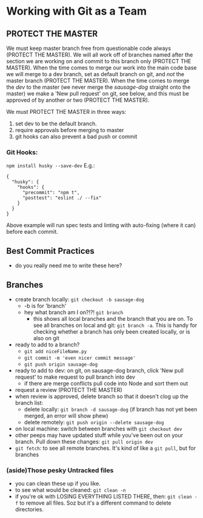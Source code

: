 # Working with Git as a Team

## PROTECT THE MASTER
We must keep master branch free from questionable code always (PROTECT THE MASTER). We will all work off of branches named after the section we are working on and commit to this branch only (PROTECT THE MASTER). When the time comes to merge our work into the main code base we will merge to a dev branch, set as default branch on git, and *not* the master branch (PROTECT THE MASTER). When the time comes to merge the *dev* to the master (we never merge the *sausage-dog* straight onto the master) we make a 'New pull request' on git, see below, and this must be approved of by another or two (PROTECT THE MASTER).

We must PROTECT THE MASTER in three ways:
  1. set dev to be the default branch.
  2. require approvals before merging to master
  3. git hooks can also prevent a bad push or commit

### Git Hooks:
`npm install husky --save-dev`
E.g.:
```{javascript}
{
  "husky": {
    "hooks": {
      "precommit": "npm t",
      "posttest": "eslint ./ --fix"
    }
  }
}
```
Above example will run spec tests and linting with auto-fixing (where it can) before each commit.

## Best Commit Practices
- do you really need me to write these here?

## Branches
- create branch locally: `git checkout -b sausage-dog`
  - -b is for 'branch'
  - hey what branch am I on?!?! `git branch`
    - this shows all local branches and the branch that you are on. To see all branches on local and git: `git branch -a`. This is handy for checking whether a branch has only been created locally, or is also on git
- ready to add to a branch?
  - `git add niceFileName.py`
  - `git commit -m 'even nicer commit message'`
  - `git push origin sausage-dog`
- ready to add to dev: on git, on sausage-dog branch, click 'New pull request' to make request to pull branch into dev
  - if there are merge conflicts pull code into Node and sort them out
- request a review (PROTECT THE MASTER)
- when review is approved, delete branch so that it doesn't clog up the branch list:
  - delete locally: `git branch -d sausage-dog` (if branch has not yet been merged, an error will show phew)
  - delete remotely: `git push origin --delete sausage-dog`
- on local machine: switch between branches with `git checkout dev`
- other peeps may have updated stuff while you've been out on your branch. Pull down these changes: `git pull origin dev`
- `git fetch`: to see all remote branches. It's kind of like a `git pull`, but for branches

### (aside)Those pesky Untracked files
- you can clean these up if you like.
- to see what would be cleaned: `git clean -n`
- if you're ok with LOSING EVERYTHING LISTED THERE, then: `git clean -f` to remove all files. Soz but it's a different command to delete directories.
